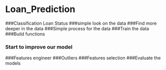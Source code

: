 # Loan_Prediction

###Classification Loan Status
###simple look on the data
###Find more deeper in the data
###Simple process for the data
###Train the data
###Build functions
### Start to improve our model
###Features engineer
###Outliers
###Features selection
###Evaluate the models
